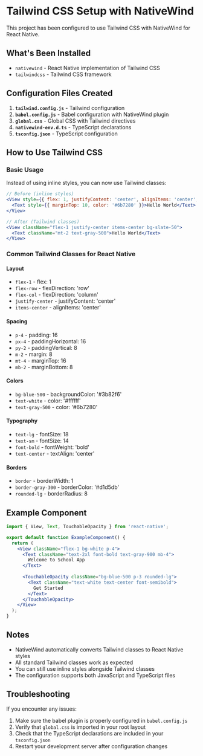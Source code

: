 # Tailwind CSS Setup with NativeWind

This project has been configured to use Tailwind CSS with NativeWind for React Native.

## What's Been Installed

- `nativewind` - React Native implementation of Tailwind CSS
- `tailwindcss` - Tailwind CSS framework

## Configuration Files Created

1. **`tailwind.config.js`** - Tailwind configuration
2. **`babel.config.js`** - Babel configuration with NativeWind plugin
3. **`global.css`** - Global CSS with Tailwind directives
4. **`nativewind-env.d.ts`** - TypeScript declarations
5. **`tsconfig.json`** - TypeScript configuration

## How to Use Tailwind CSS

### Basic Usage

Instead of using inline styles, you can now use Tailwind classes:

```jsx
// Before (inline styles)
<View style={{ flex: 1, justifyContent: 'center', alignItems: 'center', backgroundColor: '#f8fafc' }}>
  <Text style={{ marginTop: 10, color: '#6b7280' }}>Hello World</Text>
</View>

// After (Tailwind classes)
<View className="flex-1 justify-center items-center bg-slate-50">
  <Text className="mt-2 text-gray-500">Hello World</Text>
</View>
```

### Common Tailwind Classes for React Native

#### Layout
- `flex-1` - flex: 1
- `flex-row` - flexDirection: 'row'
- `flex-col` - flexDirection: 'column'
- `justify-center` - justifyContent: 'center'
- `items-center` - alignItems: 'center'

#### Spacing
- `p-4` - padding: 16
- `px-4` - paddingHorizontal: 16
- `py-2` - paddingVertical: 8
- `m-2` - margin: 8
- `mt-4` - marginTop: 16
- `mb-2` - marginBottom: 8

#### Colors
- `bg-blue-500` - backgroundColor: '#3b82f6'
- `text-white` - color: '#ffffff'
- `text-gray-500` - color: '#6b7280'

#### Typography
- `text-lg` - fontSize: 18
- `text-sm` - fontSize: 14
- `font-bold` - fontWeight: 'bold'
- `text-center` - textAlign: 'center'

#### Borders
- `border` - borderWidth: 1
- `border-gray-300` - borderColor: '#d1d5db'
- `rounded-lg` - borderRadius: 8

## Example Component

```jsx
import { View, Text, TouchableOpacity } from 'react-native';

export default function ExampleComponent() {
  return (
    <View className="flex-1 bg-white p-4">
      <Text className="text-2xl font-bold text-gray-900 mb-4">
        Welcome to School App
      </Text>
      
      <TouchableOpacity className="bg-blue-500 p-3 rounded-lg">
        <Text className="text-white text-center font-semibold">
          Get Started
        </Text>
      </TouchableOpacity>
    </View>
  );
}
```

## Notes

- NativeWind automatically converts Tailwind classes to React Native styles
- All standard Tailwind classes work as expected
- You can still use inline styles alongside Tailwind classes
- The configuration supports both JavaScript and TypeScript files

## Troubleshooting

If you encounter any issues:

1. Make sure the babel plugin is properly configured in `babel.config.js`
2. Verify that `global.css` is imported in your root layout
3. Check that the TypeScript declarations are included in your `tsconfig.json`
4. Restart your development server after configuration changes
